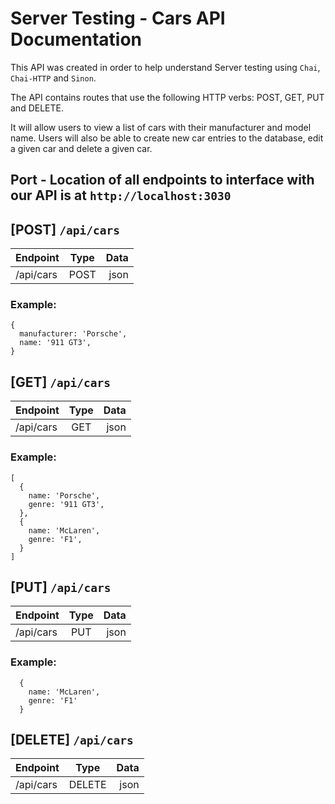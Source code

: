 # Server Testing - Cars API Documentation
This API was created in order to help understand Server testing using ```Chai```, ```Chai-HTTP``` and ```Sinon```.

The API contains routes that use the following HTTP verbs: POST, GET, PUT and DELETE.

It will allow users to view a list of cars with their manufacturer and model name. Users will also be able to create new car entries to the database, edit a given car and delete a given car.

## Port - Location of all endpoints to interface with our API is at `http://localhost:3030`

## [POST] `/api/cars`
| Endpoint      | Type          | Data  |
| ------------- |:-------------:| -----:|
| /api/cars     | POST | json |

### Example:
```
{
  manufacturer: 'Porsche',
  name: '911 GT3',
}
```

## [GET] `/api/cars`
| Endpoint      | Type          | Data  |
| ------------- |:-------------:| -----:|
| /api/cars     | GET | json |

### Example:
```
[
  {
    name: 'Porsche',
    genre: '911 GT3',
  },
  {
    name: 'McLaren',
    genre: 'F1',
  }
]
```
## [PUT] `/api/cars`
| Endpoint      | Type          | Data  |
| ------------- |:-------------:| -----:|
| /api/cars     | PUT | json |

### Example:
```
  {
    name: 'McLaren',
    genre: 'F1'
  }
```

## [DELETE] `/api/cars`
| Endpoint      | Type          | Data  |
| ------------- |:-------------:| -----:|
| /api/cars     | DELETE | json |
